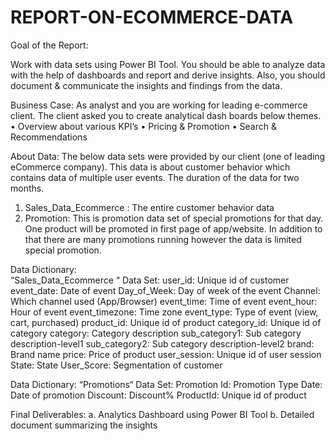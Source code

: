 # REPORT-ON-ECOMMERCE-DATA


Goal of the Report:

Work with data sets using Power BI Tool. You should be able to analyze data with the help of dashboards and report 
and derive insights. Also, you should document & communicate the insights and findings from the data.

Business Case:
As analyst and you are working for leading e-commerce client. The client asked you to create analytical dash boards below themes.
• Overview about various KPI’s
• Pricing & Promotion
• Search & Recommendations 

About Data:
The below data sets were provided by our client (one of leading eCommerce company). This data is about customer behavior which contains data of 
multiple user events. The duration of the data for two months.

1. Sales_Data_Ecommerce : The entire customer behavior data 
2. Promotion: This is promotion data set of special promotions for that day. One product will be promoted in first page of app/website. In addition to that 
there are many promotions running however the data is limited special promotion.

Data Dictionary:                                                          
“Sales_Data_Ecommerce “ Data Set:
user_id: Unique id of customer
event_date: Date of event
Day_of_Week: Day of week of the event
Channel: Which channel used (App/Browser)
event_time: Time of event
event_hour: Hour of event
event_timezone: Time zone
event_type: Type of event (view, cart, purchased)
product_id: Unique id of product
category_id: Unique id of category
category: Category description
sub_category1: Sub category description-level1
sub_category2: Sub category description-level2
brand: Brand name
price: Price of product
user_session: Unique id of user session
State: State
User_Score: Segmentation of customer

Data Dictionary:
“Promotions“ Data Set:
Promotion Id: Promotion Type
Date: Date of promotion
Discount: Discount%
ProductId: Unique id of product

Final Deliverables:
a. Analytics Dashboard using Power BI Tool
b. Detailed document summarizing the insights 
